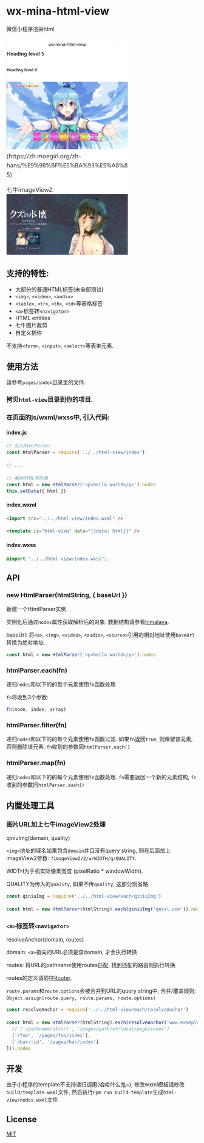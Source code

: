 # wx-mina-html-view
微信小程序渲染html

<img src="demo.png" width="320">

## 支持的特性:
* 大部分的普通HTML标签(未全部测试)
* `<img>`, `<video>`, `<audio>`
* `<table>`, `<tr>`, `<th>`, `<td>`等表格标签
* `<a>`标签转`<navigator>`
* HTML entities
* 七牛图片裁剪
* 自定义插件

不支持`<form>`, `<input>`, `<select>`等表单元素.

## 使用方法
请参考`pages/index`目录里的文件.

### 拷贝`html-view`目录到你的项目.

### 在页面的js/wxml/wxss中, 引入代码:

#### index.js

```js
// 引入HtmlParser
const HtmlParser = require('../../html-view/index')

// ...

// 解析HTML字符串
const html = new HtmlParser('<p>hello world</p>').nodes
this.setData({ html })
```

#### index.wxml

```html
<import src="../../html-view/index.wxml" />

<template is="html-view" data="{{data: html}}" />
```

#### index.wxss

```css
@import "../../html-view/index.wxss";
```

## API

### new HtmlParser(htmlString, { baseUrl })
新建一个HtmlParser实例.

实例化后通过`nodes`属性获取解析后的对象. 数据结构请参看[himalaya](https://github.com/andrejewski/himalaya).

baseUrl: 将`<a>`, `<img>`, `<video>`, `<audio>`, `<source>`引用的相对地址使用`baseUrl`转换为绝对地址.

```js
const html = new HtmlParser('<p>hello world</p>').nodes
```

### htmlParser.each(fn)
递归`nodes`和以下的的每个元素使用`fn`函数处理

`fn`将收到3个参数:
```js
fn(node, index, array)
```

### htmlParser.filter(fn)
递归`nodes`和以下的的每个元素使用`fn`函数过滤. 如果`fn`返回`true`, 则保留该元素, 否则删除该元素. `fn`收到的参数同`htmlParser.each()`

### htmlParser.map(fn)
递归`nodes`和以下的的每个元素使用`fn`函数处理. `fn`需要返回一个新的元素结构, `fn`收到的参数同`htmlParser.each()`


## 内置处理工具

### 图片URL加上七牛imageView2处理
qiniuImg(domain, quality)

`<img>`地址的域名如果包含`domain`并且没有query string, 则在后面加上imageView2参数: `?imageView2/2/w/WIDTH/q/QUALITY`.

WIDTH为手机实际像素宽度 (pixelRatio * windowWidth).

QUALITY为传入的`quality`, 如果不传`quality`, 这部分则省略.

```js
const qiniuImg = require('../../html-view/each/qiniuImg')

const html = new HtmlParser(htmlString).each(qiniuImg('qnssl.com')).nodes
```

### `<a>`标签转`<navigator>`
resolveAnchor(domain, routes)

domain: `<a>`指向的URL必须是该domain, 才会执行转换

routes: 将URL的pathname使用routes匹配, 找到匹配的路由则执行转换.

routes的定义请前往[Router](https://github.com/fenivana/Router).

`route.params`和`route.options`会被合并到URL的query string中, 合并/覆盖规则: `Object.assign(route.query, route.params, route.options)`

```js
const resolveAnchor = require('../../html-view/each/resolveAnchor')

const html = new HtmlParser(htmlString).each(resolveAnchor('www.example.com', [
  // ['/pathname/of/url', '/pages/path/of/local/page/index']
  ['/foo', '/pages/foo/index'],
  ['/bar/:id', '/pages/bar/index']
])).nodes
```

## 开发
由于小程序的template不支持递归调用(哈哈什么鬼~), 修改wxml模板请修改`build/template.wxml`文件, 然后执行`npm run build-template`生成`html-view/nodes.wxml`文件

## License
[MIT](LICENSE)
